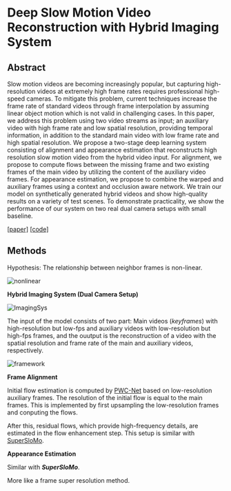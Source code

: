 # Deep Slow Motion Video Reconstruction with Hybrid Imaging System



## Abstract

Slow motion videos are becoming increasingly popular, but capturing high-resolution videos at extremely high frame rates requires professional high-speed cameras. To mitigate this problem, current techniques increase the frame rate of standard videos through frame interpolation by assuming linear object motion which is not valid in challenging cases. In this paper, we address this problem using two video streams as input; an auxiliary video with high frame rate and low spatial resolution, providing temporal information, in addition to the standard main video with low frame rate and high spatial resolution. We propose a two-stage deep learning system consisting of alignment and appearance estimation that reconstructs high resolution slow motion video from the hybrid video input. For alignment, we propose to compute flows between the missing frame and two existing frames of the main video by utilizing the content of the auxiliary video frames. For appearance estimation, we propose to combine the warped and auxiliary frames using a context and occlusion aware network. We train our model on synthetically generated hybrid videos and show high-quality results on a variety of test scenes. To demonstrate practicality, we show the performance of our system on two real dual camera setups with small baseline.

[[paper]](https://arxiv.org/pdf/2002.12106.pdf) [[code]](https://github.com/avinashpaliwal/Deep-SloMo)



## Methods

Hypothesis: The relationship between neighbor frames is non-linear.

![nonlinear](https://github.com/antony0621/Videos-Publications-Collection/blob/master/pics/DeepSloMo/non-linear.png)

**Hybrid Imaging System (Dual Camera Setup)**

![ImagingSys](https://github.com/antony0621/Videos-Publications-Collection/blob/master/pics/DeepSloMo/ImagingSys.png)

The input of the model consists of two part: Main videos (*keyframes*) with high-resolution but low-fps  and auxiliary videos with low-resolution but high-fps frames, and the ouutput is the reconstruction of a video with the spatial resolution and frame rate of the main and auxiliary videos, respectively. 

![framework](https://github.com/antony0621/Videos-Publications-Collection/blob/master/pics/DeepSloMo/framework.png)

**Frame Alignment**

Initial flow estimation is computed by [PWC-Net](https://arxiv.org/pdf/1709.02371.pdf) based on low-resolution auxiliary frames. The resolution of the initial flow is equal to the main frames. This is implemented by first upsampling the low-resolution frames and conputing the flows.

After this, residual flows, which provide high-frequency details, are estimated in the flow enhancement step. This setup is similar with [SuperSloMo](https://github.com/antony0621/Videos-Publications-Collection/blob/master/VideoInterpolation/SuperSloMo.md).

**Appearance Estimation**

Similar with ***SuperSloMo***.



More like a frame super resolution method.



